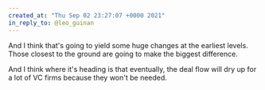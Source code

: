 ```yaml
---
created_at: "Thu Sep 02 23:27:07 +0000 2021"
in_reply_to: @leo_guinan
---
```


And I think that's going to yield some huge changes at the earliest levels. Those closest to the ground are going to make the biggest difference. 

And I think where it's heading is that eventually, the deal flow will dry up for a lot of VC firms because they won't be needed.